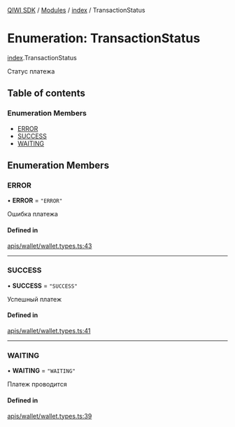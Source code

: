 [QIWI SDK](../README.md) / [Modules](../modules.md) / [index](../modules/index.md) / TransactionStatus

# Enumeration: TransactionStatus

[index](../modules/index.md).TransactionStatus

Статус платежа

## Table of contents

### Enumeration Members

- [ERROR](index.TransactionStatus.md#error)
- [SUCCESS](index.TransactionStatus.md#success)
- [WAITING](index.TransactionStatus.md#waiting)

## Enumeration Members

### ERROR

• **ERROR** = ``"ERROR"``

Ошибка платежа

#### Defined in

[apis/wallet/wallet.types.ts:43](https://github.com/AlexXanderGrib/node-qiwi-sdk/blob/4602c58/src/apis/wallet/wallet.types.ts#L43)

___

### SUCCESS

• **SUCCESS** = ``"SUCCESS"``

Успешный платеж

#### Defined in

[apis/wallet/wallet.types.ts:41](https://github.com/AlexXanderGrib/node-qiwi-sdk/blob/4602c58/src/apis/wallet/wallet.types.ts#L41)

___

### WAITING

• **WAITING** = ``"WAITING"``

Платеж проводится

#### Defined in

[apis/wallet/wallet.types.ts:39](https://github.com/AlexXanderGrib/node-qiwi-sdk/blob/4602c58/src/apis/wallet/wallet.types.ts#L39)
